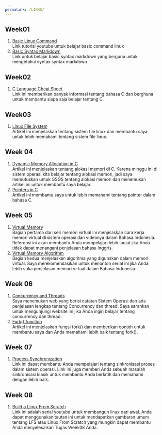 ```yaml
---
permalink: /LINKS/
---
```


## Week01
1. [Basic Linux Command](https://www.youtube.com/watch?v=CpTfQ-q6MPU)<br>
Link tutorial youtube untuk belajar basic command linux
2. [Basic Syntax Markdown](https://www.markdownguide.org/basic-syntax/)<br>
Link untuk belajar basic syntax markdown yang berguna untuk mengetahui syntax syntax markdown

## Week02
1. [C Language Cheat Sheet](https://developerinsider.co/c-programming-language-cheat-sheet/)<br>
   Link ini memberikan banyak informasi tentang bahasa C dan berghuna untuk membantu siapa saja belajar tentang C.

## Week03
1. [Linux File System](https://www.linux.com/training-tutorials/linux-filesystem-explained/)<br>
   Artikel ini menjelaskan tentang sistem file linux dan membantu saya untuk lebih memahami tentang sistem file linux.

## Week 04
1. [Dynamic Memory Allocation in C](https://www.geeksforgeeks.org/dynamic-memory-allocation-in-c-using-malloc-calloc-free-and-realloc/)<br>
   Artikel ini menjelaskan tentang alokasi memori di C. Karena minggu ini di sistem operasi kita belajar tentang alokasi memori, jadi saya memutuskan untuk GSGS          tentang alokasi memori dan menemukan artikel ini untuk membantu saya belajar.
2. [Pointers in C](https://www.guru99.com/c-pointers.html)<br>
   Artikel ini membantu saya untuk lebih memahami tentang pointer dalam bahasa C.

## Week 05
1. [Virtual Memory](https://youtu.be/M8M4M6NSmeA)<br>
   Bagian pertama dari seri memori virtual ini menjelaskan cara kerja memori virtual di sistem operasi dan videonya dalam Bahasa Indonesia. Referensi ini akan membantu    Anda mempelajari lebih lanjut jika Anda tidak dapat menangani penjelasan bahasa Inggris.
2. [Virtual Memory Algorithm](https://youtu.be/xpwRadrF0Ns)<br>
   Bagian kedua menjelaskan algoritma yang digunakan dalam memori virtual. Saya merekomendasikan untuk menonton serial ini jika Anda lebih suka penjelasan memori virtual    dalam Bahasa Indonesia.

## Week 06
1. [Concurrency and Threads](https://applied-programming.github.io/Operating-Systems-Notes/3-Threads-and-Concurrency/)<br>
   Saya menemukan web yang berisi catatan Sistem Operasi dan ada penjelasan lengkap tentang Concurrency dan thread. Saya sarankan untuk mengunjungi website ini            jika Anda ingin belajar tentang concurrency dan thread.
2. [Fork() function](https://www.thegeekstuff.com/2012/05/c-fork-function/)<br>
   Artikel ini menjelaskan fungsi fork() dan memberikan contoh untuk membantu saya dan Anda memahami lebih baik tentang fork().
   
## Week 07
1. [Process Synchronization](https://www.studytonight.com/operating-system/process-synchronization)<br>
   Link ini dapat membantu Anda mempelajari tentang sinkronisasi proses dalam sistem operasi. Link Ini juga memberi Anda sebuah masalah sinkronisasi klasik untuk          membantu Anda berlatih dan memahami dengan lebih baik.

## Week 08
1. [Build a Linux From Scratch](https://youtu.be/IXA0GNTLf_Q)<br>
   Link ini adalah serial youtube untuk membangun linux dari awal. Anda dapat menggunakan tautan ini untuk mendapatkan gambaran umum tentang LFS atau Linux From          Scratch yang mungkin dapat membantu Anda menyelesaikan Tugas Week08 Anda.
